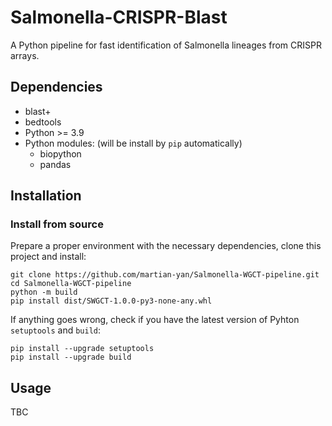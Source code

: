 # Salmonella-CRISPR-Blast

A Python pipeline for fast identification of Salmonella lineages from CRISPR arrays.

## Dependencies

- blast+
- bedtools
- Python >= 3.9
- Python modules: (will be install by `pip` automatically)
    - biopython
    - pandas

## Installation

### Install from source

Prepare a proper environment with the necessary dependencies, clone this project and install:

```
git clone https://github.com/martian-yan/Salmonella-WGCT-pipeline.git
cd Salmonella-WGCT-pipeline
python -m build
pip install dist/SWGCT-1.0.0-py3-none-any.whl
```

If anything goes wrong, check if you have the latest version of Pyhton `setuptools` and `build`:

```
pip install --upgrade setuptools
pip install --upgrade build
```

## Usage

TBC
